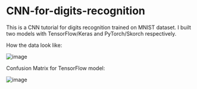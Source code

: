 # CNN-for-digits-recognition
This is a CNN tutorial for digits recognition trained on MNIST dataset. I built two models with TensorFlow/Keras and PyTorch/Skorch respectively.

How the data look like:

![image](https://github.com/hanfei1986/CNN-for-digits-recognition/assets/59255164/0dcf41a3-0aab-4e53-af34-22b544dbc45a)

Confusion Matrix for TensorFlow model:

![image](https://github.com/hanfei1986/CNN-for-digits-recognition/assets/59255164/089e0b4c-1bbe-4d61-ba98-4e55026b60ad)




